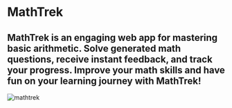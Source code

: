 # MathTrek
## MathTrek is an engaging web app for mastering basic arithmetic. Solve generated math questions, receive instant feedback, and track your progress. Improve your math skills and have fun on your learning journey with MathTrek!

![mathtrek](https://github.com/thetechgirl01/mathtrek/assets/130857982/3aba2a70-8406-4a8e-8a02-12fa192a3523)
